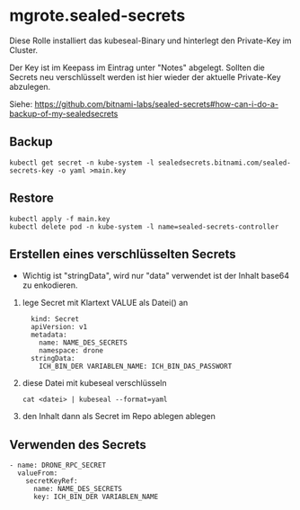 # mgrote.sealed-secrets

Diese Rolle installiert das kubeseal-Binary und hinterlegt den Private-Key im Cluster.

Der Key ist im Keepass im Eintrag unter "Notes" abgelegt. Sollten die Secrets neu verschlüsselt werden ist hier wieder der aktuelle Private-Key abzulegen.

Siehe: https://github.com/bitnami-labs/sealed-secrets#how-can-i-do-a-backup-of-my-sealedsecrets

## Backup

`kubectl get secret -n kube-system -l sealedsecrets.bitnami.com/sealed-secrets-key -o yaml >main.key`

## Restore

```
kubectl apply -f main.key
kubectl delete pod -n kube-system -l name=sealed-secrets-controller
```


## Erstellen eines verschlüsselten Secrets

- Wichtig ist "stringData", wird nur "data" verwendet ist der Inhalt base64 zu enkodieren.

1. lege Secret mit Klartext VALUE als Datei() an
    ```
      kind: Secret
      apiVersion: v1
      metadata:
        name: NAME_DES_SECRETS
        namespace: drone
      stringData:
        ICH_BIN_DER VARIABLEN_NAME: ICH_BIN_DAS_PASSWORT
    ```
 2. diese Datei mit kubeseal verschlüsseln
    ```
    cat <datei> | kubeseal --format=yaml
    ```
 3. den Inhalt dann als Secret im Repo ablegen ablegen

## Verwenden des Secrets

```
- name: DRONE_RPC_SECRET
  valueFrom:
    secretKeyRef:
      name: NAME_DES_SECRETS
      key: ICH_BIN_DER VARIABLEN_NAME
```

